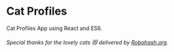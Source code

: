 # Cat Profiles

Cat Profiles App using React and ES6.


###### *Special thanks for the lovely cats :heart_eyes_cat: delivered by [Robohash.org](https://robohash.org/).*
